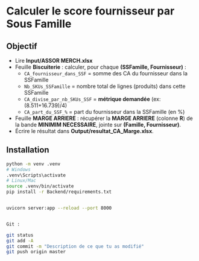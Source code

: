 # Calculer le score fournisseur par Sous Famille

## Objectif
- Lire **Input/ASSOR MERCH.xlsx**
- Feuille **Biscuiterie** : calculer, pour chaque **(SSFamille, Fournisseur)** :
  - `CA_fournisseur_dans_SSF` = somme des CA du fournisseur dans la SSFamille
  - `Nb_SKUs_SSFamille` = nombre total de lignes (produits) dans cette SSFamille
  - `CA_divise_par_nb_SKUs_SSF` = **métrique demandée** (ex: (8.511+16.739)/4)
  - `CA_part_du_SSF_%` = part du fournisseur dans la SSFamille (en %)
- Feuille **MARGE ARRIERE** : récupérer la **MARGE ARRIERE** (colonne **R**) de la bande **MINIMIM NECESSAIRE**, jointe sur **(Famille, Fournisseur)**.
- Écrire le résultat dans **Output/resultat_CA_Marge.xlsx**.

## Installation
```bash
python -m venv .venv
# Windows
.venv\Scripts\activate
# Linux/Mac
source .venv/bin/activate
pip install -r Backend/requirements.txt


uvicorn server:app --reload --port 8000


Git : 

git status
git add -A
git commit -m "Description de ce que tu as modifié"
git push origin master